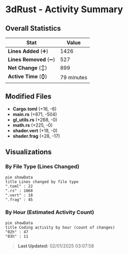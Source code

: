 # 3dRust - Activity Summary 

## Overall Statistics

| Stat                   | Value                                                             |
| ---------------------- | ----------------------------------------------------------------- |
| **Lines Added** (➕)   | 1426                                          |
| **Lines Removed** (➖) | 527                                        |
| **Net Change** (↕)    | 899                |
| **Active Time** (⌚)   | 79 minutes |


## Modified Files
- **Cargo.toml** (+16, -6)
- **main.rs** (+871, -504)
- **gl_utils.rs** (+268, -0)
- **math.rs** (+225, -0)
- **shader.vert** (+18, -0)
- **shader.frag** (+28, -17)

## Visualizations

### By File Type (Lines Changed)

```mermaid
pie showData
title Lines changed by file type
".toml" : 22
".rs" : 1868
".vert" : 18
".frag" : 45
```

### By Hour (Estimated Activity Count)

```mermaid
pie showData
title Coding activity by hour (count of changes)
"02h" : 47
"03h" : 11
```


> **Last Updated:** 02/01/2025 03:07:58